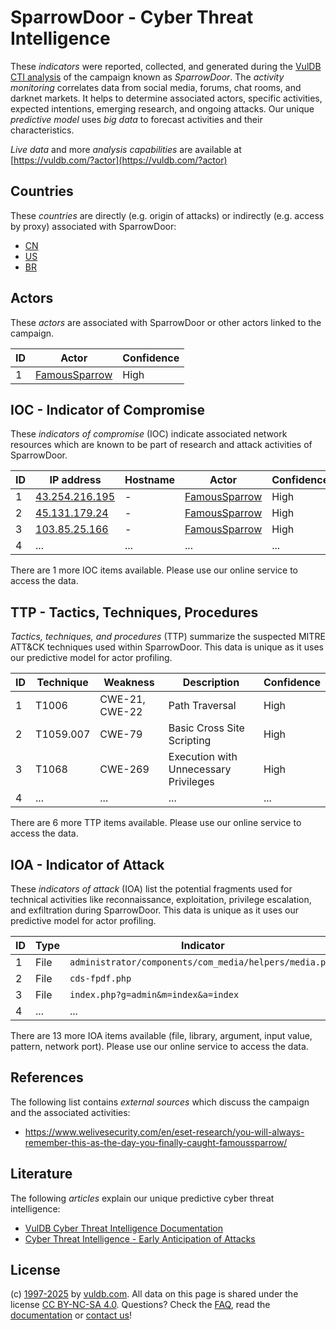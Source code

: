 # SparrowDoor - Cyber Threat Intelligence

These _indicators_ were reported, collected, and generated during the [VulDB CTI analysis](https://vuldb.com/?kb.cti) of the campaign known as _SparrowDoor_. The _activity monitoring_ correlates data from social media, forums, chat rooms, and darknet markets. It helps to determine associated actors, specific activities, expected intentions, emerging research, and ongoing attacks. Our unique _predictive model_ uses _big data_ to forecast activities and their characteristics.

_Live data_ and more _analysis capabilities_ are available at [https://vuldb.com/?actor](https://vuldb.com/?actor)

## Countries

These _countries_ are directly (e.g. origin of attacks) or indirectly (e.g. access by proxy) associated with SparrowDoor:

* [CN](https://vuldb.com/?country.cn)
* [US](https://vuldb.com/?country.us)
* [BR](https://vuldb.com/?country.br)

## Actors

These _actors_ are associated with SparrowDoor or other actors linked to the campaign.

ID | Actor | Confidence
-- | ----- | ----------
1 | [FamousSparrow](https://vuldb.com/?actor.famoussparrow) | High

## IOC - Indicator of Compromise

These _indicators of compromise_ (IOC) indicate associated network resources which are known to be part of research and attack activities of SparrowDoor.

ID | IP address | Hostname | Actor | Confidence
-- | ---------- | -------- | ----- | ----------
1 | [43.254.216.195](https://vuldb.com/?ip.43.254.216.195) | - | [FamousSparrow](https://vuldb.com/?actor.famoussparrow) | High
2 | [45.131.179.24](https://vuldb.com/?ip.45.131.179.24) | - | [FamousSparrow](https://vuldb.com/?actor.famoussparrow) | High
3 | [103.85.25.166](https://vuldb.com/?ip.103.85.25.166) | - | [FamousSparrow](https://vuldb.com/?actor.famoussparrow) | High
4 | ... | ... | ... | ...

There are 1 more IOC items available. Please use our online service to access the data.

## TTP - Tactics, Techniques, Procedures

_Tactics, techniques, and procedures_ (TTP) summarize the suspected MITRE ATT&CK techniques used within SparrowDoor. This data is unique as it uses our predictive model for actor profiling.

ID | Technique | Weakness | Description | Confidence
-- | --------- | -------- | ----------- | ----------
1 | T1006 | CWE-21, CWE-22 | Path Traversal | High
2 | T1059.007 | CWE-79 | Basic Cross Site Scripting | High
3 | T1068 | CWE-269 | Execution with Unnecessary Privileges | High
4 | ... | ... | ... | ...

There are 6 more TTP items available. Please use our online service to access the data.

## IOA - Indicator of Attack

These _indicators of attack_ (IOA) list the potential fragments used for technical activities like reconnaissance, exploitation, privilege escalation, and exfiltration during SparrowDoor. This data is unique as it uses our predictive model for actor profiling.

ID | Type | Indicator | Confidence
-- | ---- | --------- | ----------
1 | File | `administrator/components/com_media/helpers/media.php` | High
2 | File | `cds-fpdf.php` | Medium
3 | File | `index.php?g=admin&m=index&a=index` | High
4 | ... | ... | ...

There are 13 more IOA items available (file, library, argument, input value, pattern, network port). Please use our online service to access the data.

## References

The following list contains _external sources_ which discuss the campaign and the associated activities:

* https://www.welivesecurity.com/en/eset-research/you-will-always-remember-this-as-the-day-you-finally-caught-famoussparrow/

## Literature

The following _articles_ explain our unique predictive cyber threat intelligence:

* [VulDB Cyber Threat Intelligence Documentation](https://vuldb.com/?kb.cti)
* [Cyber Threat Intelligence - Early Anticipation of Attacks](https://www.scip.ch/en/?labs.20201022)

## License

(c) [1997-2025](https://vuldb.com/?kb.changelog) by [vuldb.com](https://vuldb.com/?kb.about). All data on this page is shared under the license [CC BY-NC-SA 4.0](https://creativecommons.org/licenses/by-nc-sa/4.0/). Questions? Check the [FAQ](https://vuldb.com/?kb.faq), read the [documentation](https://vuldb.com/?kb) or [contact us](https://vuldb.com/?contact)!
